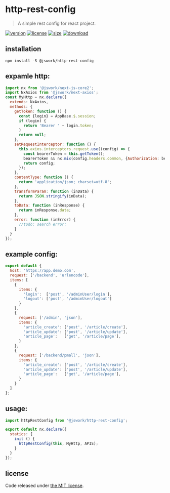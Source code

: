 # http-rest-config
> A simple rest config for react project.

[![version][version-image]][version-url]
[![license][license-image]][license-url]
[![size][size-image]][size-url]
[![download][download-image]][download-url]

## installation
```shell
npm install -S @jswork/http-rest-config
```

## expamle http:
```js
import nx from '@jswork/next-js-core2';
import NxAxios from '@jswork/next-axios';
const MyHttp = nx.declare({
  extends: NxAxios,
  methods: {
    getToken: function () {
      const {login} = AppBase.$.session;
      if (login) {
        return 'Bearer ' + login.token;
      }
      return null;
    },
    setRequestInterceptor: function () {
      this.axios.interceptors.request.use((config) => {
        const bearerToken = this.getToken();
        bearerToken && nx.mix(config.headers.common, {Authorization: bearerToken});
        return config;
      });
    },
    contentType: function () {
      return 'application/json; charset=utf-8';
    },
    transformParam: function (inData) {
      return JSON.stringify(inData);
    },
    toData: function (inResponse) {
      return inResponse.data;
    },
    error: function (inError) {
      //todo: search error:
    }
  }
});
```

## example config:
```js
export default {
  host: 'https://app.demo.com',
  request: ['/backend', 'urlencode'],
  items: [
    {
      items: {
        'login':  ['post', '/adminUser/login'],
        'logout': ['post', '/adminUser/logout']
      }
    },
    {
      request: ['/admin', 'json'],
      items: {
        'article_create': ['post', '/article/create'],
        'article_update': ['post', '/article/update'],
        'article_page':   ['get', '/article/page'],
      }
    },
    {
      request: ['/backend/pmall', 'json'],
      items: {
        'article_create': ['post', '/article/create'],
        'article_update': ['post', '/article/update'],
        'article_page':   ['get', '/article/page'],
      }
    }
  ]
};
```

## usage:
```js
import httpRestConfig from '@jswork/http-rest-config';

export default nx.declare({
  statics: {
    init () {
      httpRestConfig(this, MyHttp, APIS);
    }
  }
});
```

## license
Code released under [the MIT license](https://github.com/afeiship/http-rest-config/blob/master/LICENSE.txt).

[version-image]: https://img.shields.io/npm/v/@jswork/http-rest-config
[version-url]: https://npmjs.org/package/@jswork/http-rest-config

[license-image]: https://img.shields.io/npm/l/@jswork/http-rest-config
[license-url]: https://github.com/afeiship/http-rest-config/blob/master/LICENSE.txt

[size-image]: https://img.shields.io/bundlephobia/minzip/@jswork/http-rest-config
[size-url]: https://github.com/afeiship/http-rest-config/blob/master/dist/http-rest-config.min.js

[download-image]: https://img.shields.io/npm/dm/@jswork/http-rest-config
[download-url]: https://www.npmjs.com/package/@jswork/http-rest-config
